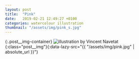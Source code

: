 ```yaml
---
layout: post
title:  "Pink"
date:   2019-02-21 12:49:27 +0100
categories: watercolour illustration
thumbnail: "/assets/img/pink_s.jpg"
---
```

{:.post__img-container}
  ![illustration by Vincent Navetat](""){:class="post__img"}{:data-lazy-src="{{ "/assets/img/pink.jpg" | absolute_url }}"}
